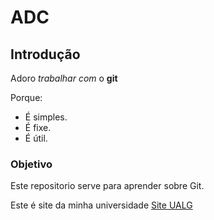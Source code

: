 # ADC

## Introdução

Adoro *trabalhar* _com_ o **git**

Porque:
- É simples.
- É fixe.
- É útil.

### Objetivo

Este repositorio serve para aprender sobre Git.

Este é site da minha universidade [Site UALG](https://www.ualg.pt)